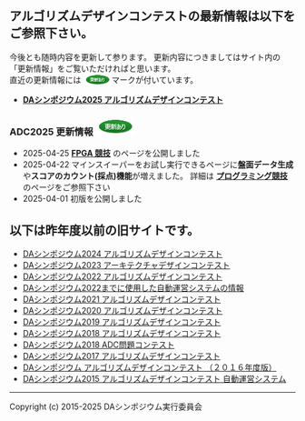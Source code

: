## アルゴリズムデザインコンテストの最新情報は以下をご参照下さい。
今後とも随時内容を更新して参ります。
更新内容につきましてはサイト内の「更新情報」をご覧いただければと思います。  
直近の更新情報には <img src="adc2025/images/update.PNG" alt="更新" width="50" align="top"/>マークが付いています。

- **[DAシンポジウム2025 アルゴリズムデザインコンテスト](adc2025/index.md)**

### ADC2025 更新情報 ![更新](adc2025/images/update.PNG)
- 2025-04-25 **[FPGA 競技](adc2025/fpga.html)** のページを公開しました
- 2025-04-22 マインスイーパーをお試し実行できるページに**盤面データ生成**や**スコアのカウント(採点)機能**が増えました。
詳細は **[プログラミング競技](adc2025/programming.html)** のページをご参照下さい
- 2025-04-01 初版を公開しました

## 以下は昨年度以前の旧サイトです。

- [DAシンポジウム2024 アルゴリズムデザインコンテスト](adc2024/index.md)
- [DAシンポジウム2023 アーキテクチャデザインコンテスト](adc2023/index.md)
- [DAシンポジウム2022 アルゴリズムデザインコンテスト](adc2022/index.md)
- [DAシンポジウム2022までに使用した自動運営システムの情報](https://github.com/dasadc/adc2019/blob/master/README.md#news)
- [DAシンポジウム2021 アルゴリズムデザインコンテスト](adc2021/index.md)
- [DAシンポジウム2020 アルゴリズムデザインコンテスト](adc2020/index.md)
- [DAシンポジウム2019 アルゴリズムデザインコンテスト](adc2019/index.md)
- [DAシンポジウム2018 アルゴリズムデザインコンテスト](adc2018/index.md)
- [DAシンポジウム2018 ADC問題コンテスト](adc2018/exam.md)
- [DAシンポジウム2017 アルゴリズムデザインコンテスト](adc2017/index.md)
- [DAシンポジウム アルゴリズムデザインコンテスト （２０１６年度版）](https://github.com/dasadc/conmgr/blob/master/README.md)
- [DAシンポジウム2015 アルゴリズムデザインコンテスト 自動運営システム](https://github.com/dasadc/conmgr/blob/1d5a45b4d36bd77261680876e648fc2c8f34304a/README.md)

---
Copyright (c) 2015-2025 DAシンポジウム実行委員会

